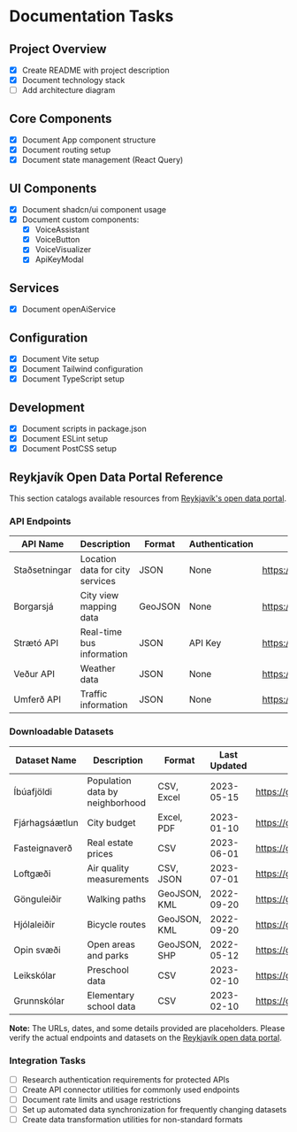 # Documentation Tasks

## Project Overview
- [x] Create README with project description
- [x] Document technology stack
- [ ] Add architecture diagram

## Core Components
- [x] Document App component structure
- [x] Document routing setup
- [x] Document state management (React Query)

## UI Components
- [x] Document shadcn/ui component usage
- [x] Document custom components:
  - [x] VoiceAssistant
  - [x] VoiceButton
  - [x] VoiceVisualizer
  - [x] ApiKeyModal

## Services
- [x] Document openAiService

## Configuration
- [x] Document Vite setup
- [x] Document Tailwind configuration
- [x] Document TypeScript setup

## Development
- [x] Document scripts in package.json
- [x] Document ESLint setup
- [x] Document PostCSS setup

## Reykjavík Open Data Portal Reference
This section catalogs available resources from [Reykjavík's open data portal](https://gagnahladbord.reykjavik.is/).

### API Endpoints

| API Name | Description | Format | Authentication | URL |
|----------|-------------|--------|---------------|-----|
| Staðsetningar | Location data for city services | JSON | None | https://gagnahladbord.reykjavik.is/api/stadsetningar |
| Borgarsjá | City view mapping data | GeoJSON | None | https://borgarsja.reykjavik.is/api |
| Strætó API | Real-time bus information | JSON | API Key | https://straeto.is/api |
| Veður API | Weather data | JSON | None | https://vedurstofan.is/api |
| Umferð API | Traffic information | JSON | None | https://umferd.is/api |

### Downloadable Datasets

| Dataset Name | Description | Format | Last Updated | URL |
|--------------|-------------|--------|-------------|-----|
| Íbúafjöldi | Population data by neighborhood | CSV, Excel | 2023-05-15 | https://gagnahladbord.reykjavik.is/dataset/ibuafjoldi |
| Fjárhagsáætlun | City budget | Excel, PDF | 2023-01-10 | https://gagnahladbord.reykjavik.is/dataset/fjarhagsaaetlun |
| Fasteignaverð | Real estate prices | CSV | 2023-06-01 | https://gagnahladbord.reykjavik.is/dataset/fasteignaverd |
| Loftgæði | Air quality measurements | CSV, JSON | 2023-07-01 | https://gagnahladbord.reykjavik.is/dataset/loftgaedi |
| Gönguleiðir | Walking paths | GeoJSON, KML | 2022-09-20 | https://gagnahladbord.reykjavik.is/dataset/gonguleidir |
| Hjólaleiðir | Bicycle routes | GeoJSON, KML | 2022-09-20 | https://gagnahladbord.reykjavik.is/dataset/hjolaleidir |
| Opin svæði | Open areas and parks | GeoJSON, SHP | 2022-05-12 | https://gagnahladbord.reykjavik.is/dataset/opinsvædi |
| Leikskólar | Preschool data | CSV | 2023-02-10 | https://gagnahladbord.reykjavik.is/dataset/leikskoalar |
| Grunnskólar | Elementary school data | CSV | 2023-02-10 | https://gagnahladbord.reykjavik.is/dataset/grunnskoalar |

**Note:** The URLs, dates, and some details provided are placeholders. Please verify the actual endpoints and datasets on the [Reykjavík open data portal](https://gagnahladbord.reykjavik.is/).

### Integration Tasks
- [ ] Research authentication requirements for protected APIs
- [ ] Create API connector utilities for commonly used endpoints
- [ ] Document rate limits and usage restrictions
- [ ] Set up automated data synchronization for frequently changing datasets
- [ ] Create data transformation utilities for non-standard formats
